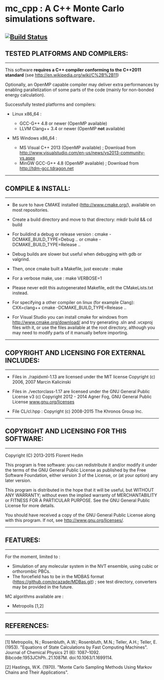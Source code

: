 # mc_cpp : A C++ Monte Carlo simulations software.
[![Build Status](https://travis-ci.org/FHedin/mc_cpp.svg?branch=experimental)](https://travis-ci.org/FHedin/mc_cpp)
----------------------------------------------
## TESTED PLATFORMS AND COMPILERS:
----------------------------------------------
This software **requires a C++ compiler conforming to the C++2011 standard** (see http://en.wikipedia.org/wiki/C%2B%2B11) 

Optionally, an OpenMP capable compiler may deliver extra performances by enabling parallelization of some parts of the code (mainly for non-bonded energy calculation).

Successfully tested platforms and compilers:
* Linux x86_64 :
  * GCC-G++ 4.8 or newer (OpenMP available)
  * LLVM Clang++ 3.4 or newer (OpenMP **not** available)

* MS Windows x86_64 : 
  * MS Visual C++ 2013 (OpenMP available) ; Download from http://www.visualstudio.com/en-us/news/vs2013-community-vs.aspx
  * MinGW GCC-G++ 4.8  (OpenMP available) ; Download from http://tdm-gcc.tdragon.net

----------------------------------------------
## COMPILE & INSTALL:
----------------------------------------------
* Be sure to have CMAKE installed (http://www.cmake.org/), available on most repositories.

* Create a build directory and move to that directory: 
        mkdir build && cd build

* For buildind a debug or release version : 
        cmake -DCMAKE_BUILD_TYPE=Debug ..
or
        cmake -DCMAKE_BUILD_TYPE=Release ..

* Debug builds are slower but useful when debugging with gdb or valgrind.

* Then, once cmake built a Makefile, just execute :
        make

* For a verbose make, use : 
        make VERBOSE=1

* Please never edit this autogenerated Makefile, edit the CMakeLists.txt instead.

* For specifying a other compiler on linux (for example Clang): 
	CXX=clang++ cmake -DCMAKE_BUILD_TYPE=Release ..

* For Visual Studio you can install cmake for windows from http://www.cmake.org/download/ and try generating .sln and .vcxproj files with it, or use the files available at the root directory, although you may need to modify parts of it manually before importing.

----------------------------------------------
## COPYRIGHT AND LICENSING FOR EXTERNAL INCLUDES:
----------------------------------------------

* Files in ./rapidxml-1.13 are licensed under the MIT license
  Copyright (c) 2006, 2007 Marcin Kalicinski

* Files in ./vectorclass-1.17 are licensed under the GNU General Public License v3
  (c) Copyright 2012 - 2014 Agner Fog, GNU General Public License www.gnu.org/licenses

* File CL/cl.hpp : Copyright (c) 2008-2015 The Khronos Group Inc.

----------------------------------------------
## COPYRIGHT AND LICENSING FOR THIS SOFTWARE:
----------------------------------------------
Copyright (C) 2013-2015  Florent Hedin

This program is free software: you can redistribute it and/or modify
it under the terms of the GNU General Public License as published by
the Free Software Foundation, either version 3 of the License, or
(at your option) any later version.

This program is distributed in the hope that it will be useful,
but WITHOUT ANY WARRANTY; without even the implied warranty of
MERCHANTABILITY or FITNESS FOR A PARTICULAR PURPOSE.  See the
GNU General Public License for more details.

You should have received a copy of the GNU General Public License
along with this program.  If not, see <http://www.gnu.org/licenses/>.

----------------------------------------------
## FEATURES:
----------------------------------------------
For the moment, limited to : 
* Simulation of any molecular system in the NVT ensemble, using cubic or orthorombic PBCs.
* The forcefield has to be in the MDBAS format (https://github.com/pcazade/MDBas.git) ; see test directory, converters may be provided in the future.

MC algorithms available are :
* Metropolis [1,2]

----------------------------------------------
## REFERENCES:
----------------------------------------------
[1] Metropolis, N.; Rosenbluth, A.W.; Rosenbluth, M.N.; Teller, A.H.; Teller, E. (1953). "Equations of State Calculations by Fast Computing Machines". Journal of Chemical Physics 21 (6): 1087–1092. Bibcode:1953JChPh..21.1087M. doi:10.1063/1.1699114.

[2] Hastings, W.K. (1970). "Monte Carlo Sampling Methods Using Markov Chains and Their Applications".


